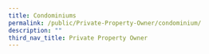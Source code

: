 ```yaml
---
title: Condominiums
permalink: /public/Private-Property-Owner/condominium/
description: ""
third_nav_title: Private Property Owner
---
```

